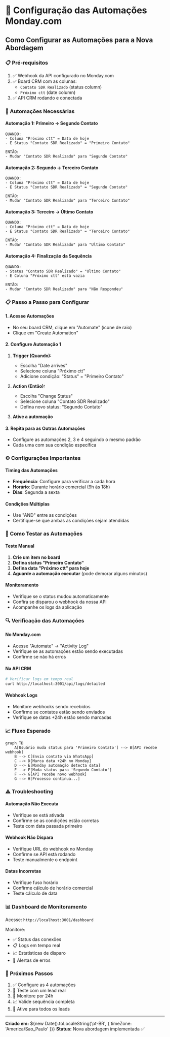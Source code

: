# 🤖 Configuração das Automações Monday.com

## Como Configurar as Automações para a Nova Abordagem

### 📋 Pré-requisitos

1. ✅ Webhook da API configurado no Monday.com
2. ✅ Board CRM com as colunas:
   - `Contato SDR Realizado` (status column)
   - `Próximo ctt` (date column)
3. ✅ API CRM rodando e conectada

### 🎯 Automações Necessárias

#### Automação 1: Primeiro → Segundo Contato
```
QUANDO:
- Coluna "Próximo ctt" = Data de hoje
- E Status "Contato SDR Realizado" = "Primeiro Contato"

ENTÃO:
- Mudar "Contato SDR Realizado" para "Segundo Contato"
```

#### Automação 2: Segundo → Terceiro Contato  
```
QUANDO:
- Coluna "Próximo ctt" = Data de hoje
- E Status "Contato SDR Realizado" = "Segundo Contato"

ENTÃO:
- Mudar "Contato SDR Realizado" para "Terceiro Contato"
```

#### Automação 3: Terceiro → Último Contato
```
QUANDO:
- Coluna "Próximo ctt" = Data de hoje
- E Status "Contato SDR Realizado" = "Terceiro Contato"

ENTÃO:
- Mudar "Contato SDR Realizado" para "Ultimo Contato"
```

#### Automação 4: Finalização da Sequência
```
QUANDO:
- Status "Contato SDR Realizado" = "Ultimo Contato"
- E Coluna "Próximo ctt" está vazia

ENTÃO:
- Mudar "Contato SDR Realizado" para "Não Respondeu"
```

### 📋 Passo a Passo para Configurar

#### 1. Acesse Automações
- No seu board CRM, clique em "Automate" (ícone de raio)
- Clique em "Create Automation"

#### 2. Configure Automação 1
1. **Trigger (Quando):**
   - Escolha "Date arrives" 
   - Selecione coluna "Próximo ctt"
   - Adicione condição: "Status" = "Primeiro Contato"

2. **Action (Então):**
   - Escolha "Change Status"
   - Selecione coluna "Contato SDR Realizado"
   - Defina novo status: "Segundo Contato"

3. **Ative a automação**

#### 3. Repita para as Outras Automações
- Configure as automações 2, 3 e 4 seguindo o mesmo padrão
- Cada uma com sua condição específica

### ⚙️ Configurações Importantes

#### Timing das Automações
- **Frequência**: Configure para verificar a cada hora
- **Horário**: Durante horário comercial (9h às 18h)
- **Dias**: Segunda a sexta

#### Condições Múltiplas
- Use "AND" entre as condições
- Certifique-se que ambas as condições sejam atendidas

### 🧪 Como Testar as Automações

#### Teste Manual
1. **Crie um item no board**
2. **Defina status "Primeiro Contato"**
3. **Defina data "Próximo ctt" para hoje**
4. **Aguarde a automação executar** (pode demorar alguns minutos)

#### Monitoramento
- Verifique se o status mudou automaticamente
- Confira se disparou o webhook da nossa API
- Acompanhe os logs da aplicação

### 🔍 Verificação das Automações

#### No Monday.com
- Acesse "Automate" → "Activity Log"
- Verifique se as automações estão sendo executadas
- Confirme se não há erros

#### Na API CRM
```bash
# Verificar logs em tempo real
curl http://localhost:3001/api/logs/detailed
```

#### Webhook Logs
- Monitore webhooks sendo recebidos
- Confirme se contatos estão sendo enviados
- Verifique se datas +24h estão sendo marcadas

### 📈 Fluxo Esperado

```mermaid
graph TD
    A[Usuário muda status para 'Primeiro Contato'] --> B[API recebe webhook]
    B --> C[Envia contato via WhatsApp]
    C --> D[Marca data +24h no Monday]
    D --> E[Monday automação detecta data]
    E --> F[Muda status para 'Segundo Contato']
    F --> G[API recebe novo webhook]
    G --> H[Processo continua...]
```

### ⚠️ Troubleshooting

#### Automação Não Executa
- Verifique se está ativada
- Confirme se as condições estão corretas
- Teste com data passada primeiro

#### Webhook Não Dispara
- Verifique URL do webhook no Monday
- Confirme se API está rodando
- Teste manualmente o endpoint

#### Datas Incorretas
- Verifique fuso horário
- Confirme cálculo de horário comercial
- Teste cálculo de data

### 📊 Dashboard de Monitoramento

Acesse: `http://localhost:3001/dashboard`

Monitore:
- ✅ Status das conexões
- 📋 Logs em tempo real  
- 📈 Estatísticas de disparo
- 🔔 Alertas de erros

### 🎯 Próximos Passos

1. ✅ Configure as 4 automações
2. 🧪 Teste com um lead real
3. 👀 Monitore por 24h
4. 📈 Valide sequência completa
5. 🚀 Ative para todos os leads

---

**Criado em:** ${new Date().toLocaleString('pt-BR', { timeZone: 'America/Sao_Paulo' })}
**Status:** Nova abordagem implementada ✅

